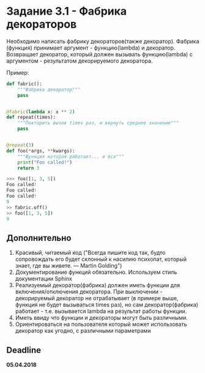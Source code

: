 # Задание 3.1 - Фабрика декораторов

Необходимо написать фабрику декораторов(также декоратор).
Фабрика (функция) принимает аргумент - функцию(lambda) и декоратор.
Возвращает декоратор, который должен вызывать функцию(lambda) с аргументом - результатом декорируемого декоратора.​

Пример:

```python
def fabric():
    """Фабрика декоратор"""
    pass


@fabric(lambda x: x ** 2)
def repeat(times):
    """Повторить вызов times раз, и вернуть среднее значение"""
    pass


@repeat(3)
def foo(*args, **kwargs):
    """Функция которая работает... и все"""
    print("Foo called!")
    return 3

>>> foo([1, 3, 5])
Foo called!
Foo called!
Foo called!
9
>> fabric.off()
>> foo([1, 3, 5])
9
```

## Дополнительно

1. Красивый, читаемый код ("Всегда пишите код так, будто сопровождать его будет склонный к насилию психопат, который знает, где вы живете. — Martin Golding")
2. Документирование функций обязательно. Используем стиль документации Sphinx
3. Реализуемый декоратор(фабрика) должен иметь функции для включения/отключения декоратора. При выключении - декорируемый декоратор не отрабатывает (в примере выше, функция не будет вызываться times раз), но сам декоратор(фабрика) работает - т.е. вызывается lambda на результат работы функции.
4. Иметь ввиду что функции и декораторы могут быть различными.
5. Ориентироваться на пользователя который может использовать декоратор как угодно, с различными параметрами

## Deadline
**05.04.2018**